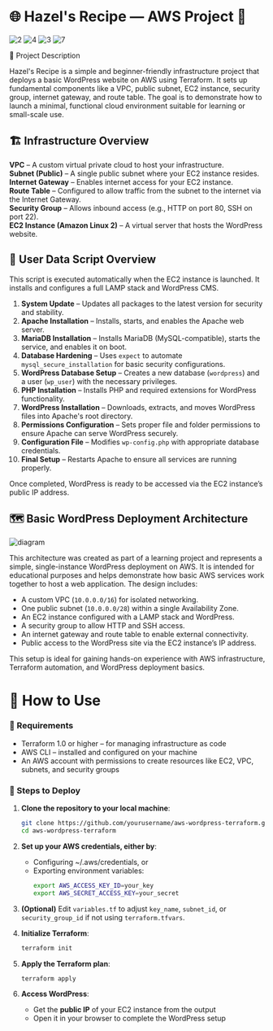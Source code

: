 # 🌐 Hazel's Recipe — AWS Project 🚀

![2](https://github.com/user-attachments/assets/1422d261-ac5b-4115-b174-70f924157544)
![4](https://github.com/user-attachments/assets/cb850d10-958b-4f2f-9889-1fa49ff8d754)
![3](https://github.com/user-attachments/assets/fead9619-dc80-40e6-85e0-ebf94451c2ab)
![7](https://github.com/user-attachments/assets/8f5708c7-6b50-44f8-b013-c19046dc506c)




📘 Project Description

Hazel's Recipe is a simple and beginner-friendly infrastructure project that deploys a basic WordPress website on AWS using Terraform. It sets up fundamental components like a VPC, public subnet, EC2 instance, security group, internet gateway, and route table. The goal is to demonstrate how to launch a minimal, functional cloud environment suitable for learning or small-scale use.

## 🏗️ Infrastructure Overview

**VPC** – A custom virtual private cloud to host your infrastructure.  
**Subnet (Public)** – A single public subnet where your EC2 instance resides.  
**Internet Gateway** – Enables internet access for your EC2 instance.  
**Route Table** – Configured to allow traffic from the subnet to the internet via the Internet Gateway.  
**Security Group** – Allows inbound access (e.g., HTTP on port 80, SSH on port 22).  
**EC2 Instance (Amazon Linux 2)** – A virtual server that hosts the WordPress website.


## 📜 User Data Script Overview

This script is executed automatically when the EC2 instance is launched. It installs and configures a full LAMP stack and WordPress CMS.

1. **System Update** – Updates all packages to the latest version for security and stability.
2. **Apache Installation** – Installs, starts, and enables the Apache web server.
3. **MariaDB Installation** – Installs MariaDB (MySQL-compatible), starts the service, and enables it on boot.
4. **Database Hardening** – Uses `expect` to automate `mysql_secure_installation` for basic security configurations.
5. **WordPress Database Setup** – Creates a new database (`wordpress`) and a user (`wp_user`) with the necessary privileges.
6. **PHP Installation** – Installs PHP and required extensions for WordPress functionality.
7. **WordPress Installation** – Downloads, extracts, and moves WordPress files into Apache's root directory.
8. **Permissions Configuration** – Sets proper file and folder permissions to ensure Apache can serve WordPress securely.
9. **Configuration File** – Modifies `wp-config.php` with appropriate database credentials.
10. **Final Setup** – Restarts Apache to ensure all services are running properly.

Once completed, WordPress is ready to be accessed via the EC2 instance’s public IP address.

## 🗺️ Basic WordPress Deployment Architecture

![diagram](https://github.com/user-attachments/assets/7bdb9167-65c0-4121-9a53-ca863faedb92)

This architecture was created as part of a learning project and represents a simple, single-instance WordPress deployment on AWS. It is intended for educational purposes and helps demonstrate how basic AWS services work together to host a web application. The design includes:

- A custom VPC (`10.0.0.0/16`) for isolated networking.
- One public subnet (`10.0.0.0/28`) within a single Availability Zone.
- An EC2 instance configured with a LAMP stack and WordPress.
- A security group to allow HTTP and SSH access.
- An internet gateway and route table to enable external connectivity.
- Public access to the WordPress site via the EC2 instance’s IP address.

This setup is ideal for gaining hands-on experience with AWS infrastructure, Terraform automation, and WordPress deployment basics.

# 📘 How to Use

### 🔧 Requirements

- Terraform 1.0 or higher – for managing infrastructure as code
- AWS CLI – installed and configured on your machine
- An AWS account with permissions to create resources like EC2, VPC, subnets, and security groups

### 🚀 Steps to Deploy

1. **Clone the repository to your local machine**:
   ```bash
   git clone https://github.com/yourusername/aws-wordpress-terraform.git
   cd aws-wordpress-terraform
   ```

2. **Set up your AWS credentials, either by**:
   - Configuring ~/.aws/credentials, or
   - Exporting environment variables:
     ```bash
     export AWS_ACCESS_KEY_ID=your_key
     export AWS_SECRET_ACCESS_KEY=your_secret
     ```

3. **(Optional)** Edit `variables.tf` to adjust `key_name`, `subnet_id`, or `security_group_id` if not using `terraform.tfvars`.

4. **Initialize Terraform**:
   ```bash
   terraform init
   ```

5. **Apply the Terraform plan**:
   ```bash
   terraform apply
   ```

6. **Access WordPress**:
   - Get the **public IP** of your EC2 instance from the output
   - Open it in your browser to complete the WordPress setup
